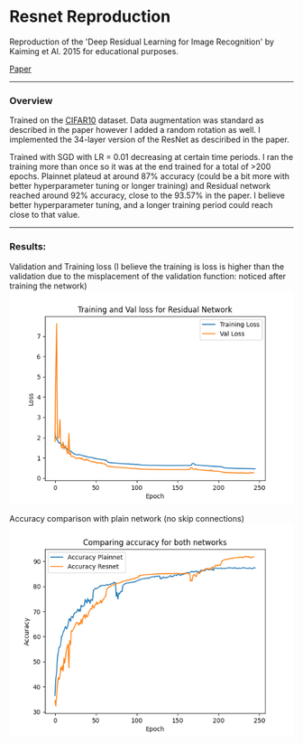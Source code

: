 # Resnet Reproduction
Reproduction of the 'Deep Residual Learning for Image Recognition' by Kaiming et Al. 2015 for educational purposes.

[Paper](https://arxiv.org/pdf/1512.03385)

------------
<h3>Overview</h3>


Trained on the [CIFAR10](https://www.cs.toronto.edu/~kriz/cifar.html) dataset. Data augmentation was standard as described in the paper however I added a random rotation as well. I implemented the 34-layer version of the ResNet as desciribed in the paper.


Trained with SGD with LR = 0.01 decreasing at certain time periods. I ran the training more than once so it was at the end trained for a total of >200 epochs. Plainnet plateud at around 87% accuracy (could be a bit more with better hyperparameter tuning or longer training) and Residual network reached around 92% accuracy, close to the 93.57% in the paper. I believe better hyperparameter tuning, and a longer training period could reach close to that value. 


---------------

<h3>Results: </h3>

Validation and Training loss (I believe the training is loss is higher than the validation due to the misplacement of the validation function: noticed after training the network)
![resnet](resnet.png)

Accuracy comparison with plain network (no skip connections)
![acc](comparison.png)